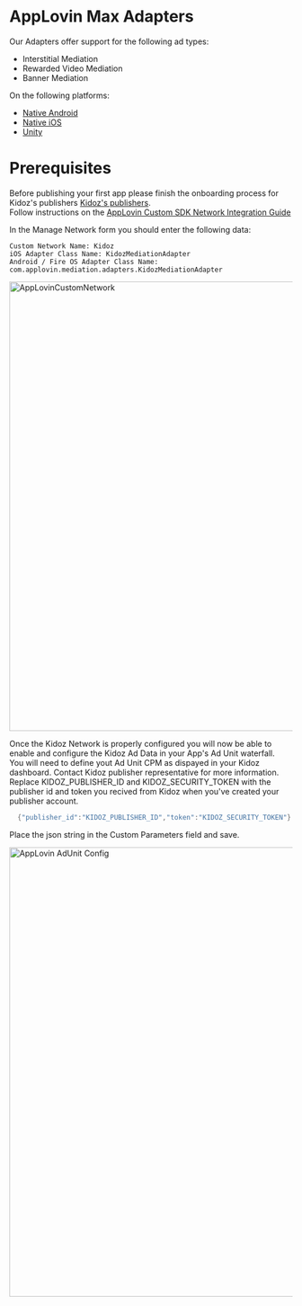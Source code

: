 # AppLovin Max Adapters

Our Adapters offer support for the following ad types:

+ Interstitial Mediation 
+ Rewarded Video Mediation 
+ Banner Mediation 

On the following platforms:

+ [Native Android](/Mediation/AppLovin%20Max%20Adapter/Android)
+ [Native iOS](/Mediation/AppLovin%20Max%20Adapter/iOS)
+ [Unity](/Mediation/AppLovin%20Max%20Adapter/Unity)

# Prerequisites

Before publishing your first app please finish the onboarding process for Kidoz's publishers [Kidoz's publishers](http://accounts.kidoz.net/publishers/register?utm_source=kidoz_github). <BR>
Follow instructions on the [AppLovin Custom SDK Network Integration Guide](https://dash.applovin.com/documentation/mediation/android/mediation-setup/custom-sdk)

In the Manage Network form you should enter the following data:
```
Custom Network Name: Kidoz 
iOS Adapter Class Name: KidozMediationAdapter
Android / Fire OS Adapter Class Name: com.applovin.mediation.adapters.KidozMediationAdapter
```
<img width="800" alt="AppLovinCustomNetwork" src="https://user-images.githubusercontent.com/86282008/197710543-171fe5fc-9c5e-414b-96ab-07f3b28de708.png">
  
  
Once the Kidoz Network is properly configured you will now be able to enable and configure the Kidoz Ad Data in your App's Ad Unit waterfall.<BR>
You will need to define yout Ad Unit CPM as dispayed in your Kidoz dashboard. Contact Kidoz publisher representative for more information. <BR>
Replace KIDOZ_PUBLISHER_ID and KIDOZ_SECURITY_TOKEN with the publisher id and token you recived from Kidoz when you've created your publisher account.
```java
  {"publisher_id":"KIDOZ_PUBLISHER_ID","token":"KIDOZ_SECURITY_TOKEN"}
```
Place the json string in the Custom Parameters field and save.
  
  <img width="800" alt="AppLovin AdUnit Config" src="https://user-images.githubusercontent.com/86282008/197715891-2a6501d4-741e-4322-9343-fcbfe49db1a2.png">

